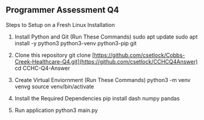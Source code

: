## Programmer Assessment Q4

Steps to Setup on a Fresh Linux Installation

1. Install Python and Git (Run These Commands)
sudo apt update
sudo apt install -y python3 python3-venv python3-pip git

2. Clone this repository
git clone [https://github.com/csetlock/Cobbs-Creek-Healthcare-Q4.git](https://github.com/csetlock/CCHCQ4Answer)
cd CCHC-Q4-Answer

3. Create Virtual Enviornment (Run These Commands)
python3 -m venv venvg
source venv/bin/activate

4. Install the Required Dependencies
pip install dash numpy pandas

5. Run application
python3 main.py
